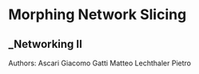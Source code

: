 # Morphing Network Slicing
## _Networking II

Authors: 
Ascari Giacomo
Gatti Matteo
Lechthaler Pietro

